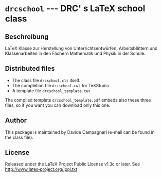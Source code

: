 # `drcschool` --- DRC' s LaTeX school class

## Beschreibung
LaTeX Klasse zur Herstellung von Unterrichtsentwürfen, Arbeitsblättern und Klassenarbeiten in den Fächern Mathematik und Physik in der Schule.

## Distributed files
- The class file `drcschool.cls` itself.
- The completion file `drcschool.cwl` for TeXStudio
- A template file `drcschool_template.tex`

The compiled template `drcschool_template.pdf` embeds also these three files, so if you want you can download only this one.

## Author
This package is maintained by Davide Campagnari (e-mail can be found in the class file).

## License
Released under the LaTeX Project Public License v1.3c or later. See http://www.latex-project.org/lppl.txt
